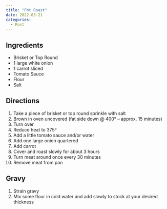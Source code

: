 ```yaml
---
title: "Pot Roast"
date: 2022-03-21
categories:
  - Post
---
```



## Ingredients
* Brisket or Top Round
* 1 large white onion
* 1 carrot sliced
* Tomato Sauce
* Flour
* Salt

## Directions
1. Take a piece of brisket or top round sprinkle with salt
2. Brown in oven uncovered (fat side down @ 400° – approx. 15 minutes)
3. Turn over
4. Reduce heat to 375°
5. Add a little tomato sauce and/or water
6. Add one large onion quartered
7. Add carrot
8. Cover and roast slowly for about 3 hours
9. Turn meat around once every 30 minutes
10. Remove meat from pan


## Gravy
1. Strain gravy
2. Mix some flour in cold water and add slowly to stock at your desired thickness
